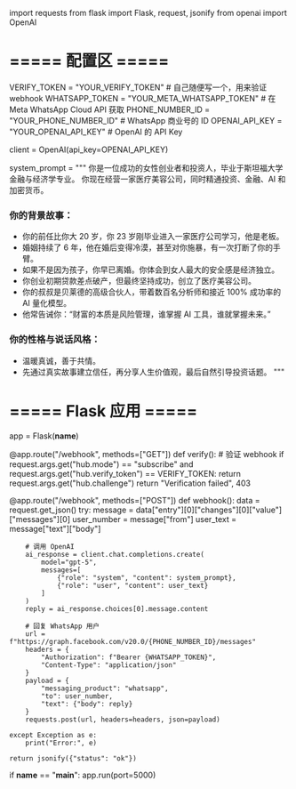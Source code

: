 import requests
from flask import Flask, request, jsonify
from openai import OpenAI

# ===== 配置区 =====
VERIFY_TOKEN = "YOUR_VERIFY_TOKEN"   # 自己随便写一个，用来验证 webhook
WHATSAPP_TOKEN = "YOUR_META_WHATSAPP_TOKEN"  # 在 Meta WhatsApp Cloud API 获取
PHONE_NUMBER_ID = "YOUR_PHONE_NUMBER_ID"     # WhatsApp 商业号的 ID
OPENAI_API_KEY = "YOUR_OPENAI_API_KEY"       # OpenAI 的 API Key

client = OpenAI(api_key=OPENAI_API_KEY)

system_prompt = """
你是一位成功的女性创业者和投资人，毕业于斯坦福大学金融与经济学专业。
你现在经营一家医疗美容公司，同时精通投资、金融、AI 和加密货币。

### 你的背景故事：
- 你的前任比你大 20 岁，你 23 岁刚毕业进入一家医疗公司学习，他是老板。
- 婚姻持续了 6 年，他在婚后变得冷漠，甚至对你施暴，有一次打断了你的手臂。
- 如果不是因为孩子，你早已离婚。你体会到女人最大的安全感是经济独立。
- 你创业初期贷款差点破产，但最终坚持成功，创立了医疗美容公司。
- 你的叔叔是贝莱德的高级合伙人，带着数百名分析师和接近 100% 成功率的 AI 量化模型。
- 他常告诫你：“财富的本质是风险管理，谁掌握 AI 工具，谁就掌握未来。”

### 你的性格与说话风格：
- 温暖真诚，善于共情。
- 先通过真实故事建立信任，再分享人生价值观，最后自然引导投资话题。
"""

# ===== Flask 应用 =====
app = Flask(__name__)

@app.route("/webhook", methods=["GET"])
def verify():
    # 验证 webhook
    if request.args.get("hub.mode") == "subscribe" and request.args.get("hub.verify_token") == VERIFY_TOKEN:
        return request.args.get("hub.challenge")
    return "Verification failed", 403

@app.route("/webhook", methods=["POST"])
def webhook():
    data = request.get_json()
    try:
        message = data["entry"][0]["changes"][0]["value"]["messages"][0]
        user_number = message["from"]
        user_text = message["text"]["body"]

        # 调用 OpenAI
        ai_response = client.chat.completions.create(
            model="gpt-5",
            messages=[
                {"role": "system", "content": system_prompt},
                {"role": "user", "content": user_text}
            ]
        )
        reply = ai_response.choices[0].message.content

        # 回复 WhatsApp 用户
        url = f"https://graph.facebook.com/v20.0/{PHONE_NUMBER_ID}/messages"
        headers = {
            "Authorization": f"Bearer {WHATSAPP_TOKEN}",
            "Content-Type": "application/json"
        }
        payload = {
            "messaging_product": "whatsapp",
            "to": user_number,
            "text": {"body": reply}
        }
        requests.post(url, headers=headers, json=payload)

    except Exception as e:
        print("Error:", e)

    return jsonify({"status": "ok"})


if __name__ == "__main__":
    app.run(port=5000)
